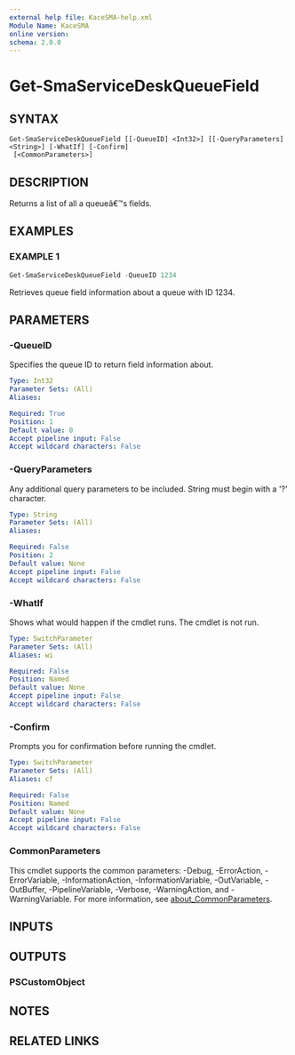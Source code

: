 ```yaml
---
external help file: KaceSMA-help.xml
Module Name: KaceSMA
online version:
schema: 2.0.0
---
```


# Get-SmaServiceDeskQueueField

## SYNTAX

```
Get-SmaServiceDeskQueueField [[-QueueID] <Int32>] [[-QueryParameters] <String>] [-WhatIf] [-Confirm]
 [<CommonParameters>]
```

## DESCRIPTION
Returns a list of all a queueâ€™s fields.

## EXAMPLES

### EXAMPLE 1
```powershell
Get-SmaServiceDeskQueueField -QueueID 1234
```

Retrieves queue field information about a queue with ID 1234.

## PARAMETERS

### -QueueID
Specifies the queue ID to return field information about.

```yaml
Type: Int32
Parameter Sets: (All)
Aliases:

Required: True
Position: 1
Default value: 0
Accept pipeline input: False
Accept wildcard characters: False
```

### -QueryParameters
Any additional query parameters to be included.
String must begin with a '?' character.

```yaml
Type: String
Parameter Sets: (All)
Aliases:

Required: False
Position: 2
Default value: None
Accept pipeline input: False
Accept wildcard characters: False
```

### -WhatIf
Shows what would happen if the cmdlet runs.
The cmdlet is not run.

```yaml
Type: SwitchParameter
Parameter Sets: (All)
Aliases: wi

Required: False
Position: Named
Default value: None
Accept pipeline input: False
Accept wildcard characters: False
```

### -Confirm
Prompts you for confirmation before running the cmdlet.

```yaml
Type: SwitchParameter
Parameter Sets: (All)
Aliases: cf

Required: False
Position: Named
Default value: None
Accept pipeline input: False
Accept wildcard characters: False
```

### CommonParameters
This cmdlet supports the common parameters: -Debug, -ErrorAction, -ErrorVariable, -InformationAction, -InformationVariable, -OutVariable, -OutBuffer, -PipelineVariable, -Verbose, -WarningAction, and -WarningVariable. For more information, see [about_CommonParameters](http://go.microsoft.com/fwlink/?LinkID=113216).

## INPUTS

## OUTPUTS

### PSCustomObject
## NOTES

## RELATED LINKS
